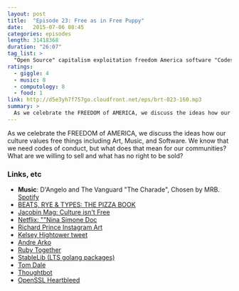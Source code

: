 ```yaml
---
layout: post
title:  "Episode 23: Free as in Free Puppy"
date:   2015-07-06 08:45
categories: episodes
length: 31418368
duration: "26:07"
tag_list: >
  "Open Source" capitalism exploitation freedom America software "Codes of Conduct" community
ratings:
  - giggle: 4
  - music: 8
  - computology: 8
  - food: 1
link: http://d5e3yh7f757go.cloudfront.net/eps/brt-023-160.mp3
summary: >
  As we celebrate the FREEDOM of AMERICA, we discuss the ideas how our culture values free things including Art, Music, and Software. We know that we need codes of conduct, but what does that mean for our communities? What are we willing to sell and what has no right to be sold?
---
```

As we celebrate the FREEDOM of AMERICA, we discuss the ideas how our culture values free things including Art, Music, and Software. We know that we need codes of conduct, but what does that mean for our communities? What are we willing to sell and what has no right to be sold?

<!-- more -->

### Links, etc

* <strong>Music</strong>: D'Angelo and The Vanguard "The Charade", Chosen by MRB. [Spotify](https://open.spotify.com/track/7gQzzsppcAezKh0HFjrG3q)
* [BEATS, RYE & TYPES: THE PIZZA BOOK](http://beatsryetypes.com/pizza)
* [Jacobin Mag: Culture isn't Free](https://www.jacobinmag.com/2015/07/starving-artists-grizzly-bear-poverty-ubi/)
* [Netflix: ""Nina Simone Doc](http://www.netflix.com/title/70308063)
* [Richard Prince Instagram Art](http://www.theverge.com/2015/5/30/8691257/richard-prince-instagram-photos-copyright-law-fair-use)
* [Kelsey Hightower tweet](https://twitter.com/kelseyhightower/status/616781831782830080)
* [Andre Arko](https://twitter.com/indirect)
* [Ruby Together](https://rubytogether.org/)
* [StableLib (LTS golang packages)](https://stablelib.com/)
* [Tom Dale](https://twitter.com/tomdale)
* [Thoughtbot](https://thoughtbot.com/)
* [OpenSSL Heartbleed](http://heartbleed.com/)
